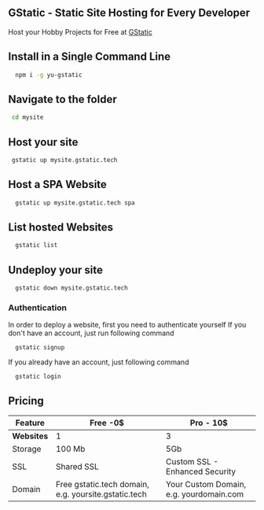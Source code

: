 ## GStatic - Static Site Hosting for Every Developer



Host your Hobby Projects for Free at [GStatic](https://gstatic.tech)

## Install in a Single Command Line

```bash
  npm i -g yu-gstatic
```

## Navigate to the folder 

```bash
 cd mysite
```
## Host your site

```bash
 gstatic up mysite.gstatic.tech
```
## Host a SPA Website
```bash
  gstatic up mysite.gstatic.tech spa
```
## List hosted Websites
```bash
  gstatic list
```

## Undeploy your site
```
  gstatic down mysite.gstatic.tech
```  

### Authentication
 In order to deploy a website, first you need to authenticate yourself
 If you don't have an account, just run following command
```
  gstatic signup
```
If you already have an account, just following command
```
  gstatic login
```  
 
 
 ## Pricing
| Feature | Free -0$ | Pro - 10$ |
|---------|----------|-----------|
| **Websites** | 1|3|
|Storage| 100 Mb|5Gb|
|SSL|Shared SSL|Custom SSL - Enhanced Security|
|Domain|Free gstatic.tech domain, e.g. yoursite.gstatic.tech|Your Custom Domain, e.g. yourdomain.com|
  
  
 
  
